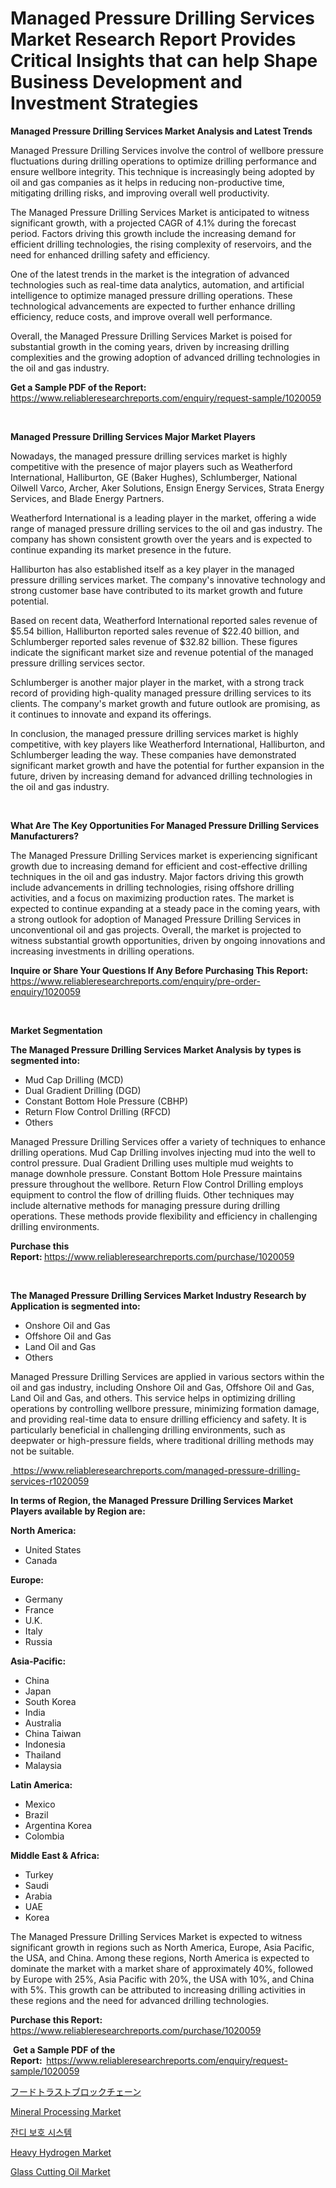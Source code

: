 <p><h1>Managed Pressure Drilling Services Market Research Report Provides Critical Insights that can help Shape Business Development and Investment Strategies</h1></p><p><strong>Managed Pressure Drilling Services Market Analysis and Latest Trends</strong></p>
<p><p>Managed Pressure Drilling Services involve the control of wellbore pressure fluctuations during drilling operations to optimize drilling performance and ensure wellbore integrity. This technique is increasingly being adopted by oil and gas companies as it helps in reducing non-productive time, mitigating drilling risks, and improving overall well productivity. </p><p>The Managed Pressure Drilling Services Market is anticipated to witness significant growth, with a projected CAGR of 4.1% during the forecast period. Factors driving this growth include the increasing demand for efficient drilling technologies, the rising complexity of reservoirs, and the need for enhanced drilling safety and efficiency. </p><p>One of the latest trends in the market is the integration of advanced technologies such as real-time data analytics, automation, and artificial intelligence to optimize managed pressure drilling operations. These technological advancements are expected to further enhance drilling efficiency, reduce costs, and improve overall well performance.</p><p>Overall, the Managed Pressure Drilling Services Market is poised for substantial growth in the coming years, driven by increasing drilling complexities and the growing adoption of advanced drilling technologies in the oil and gas industry.</p></p>
<p><strong>Get a Sample PDF of the Report:&nbsp;</strong> <a href="https://www.reliableresearchreports.com/enquiry/request-sample/1020059">https://www.reliableresearchreports.com/enquiry/request-sample/1020059</a></p>
<p>&nbsp;</p>
<p><strong>Managed Pressure Drilling Services Major Market Players</strong></p>
<p><p>Nowadays, the managed pressure drilling services market is highly competitive with the presence of major players such as Weatherford International, Halliburton, GE (Baker Hughes), Schlumberger, National Oilwell Varco, Archer, Aker Solutions, Ensign Energy Services, Strata Energy Services, and Blade Energy Partners.</p><p>Weatherford International is a leading player in the market, offering a wide range of managed pressure drilling services to the oil and gas industry. The company has shown consistent growth over the years and is expected to continue expanding its market presence in the future.</p><p>Halliburton has also established itself as a key player in the managed pressure drilling services market. The company's innovative technology and strong customer base have contributed to its market growth and future potential.</p><p>Based on recent data, Weatherford International reported sales revenue of $5.54 billion, Halliburton reported sales revenue of $22.40 billion, and Schlumberger reported sales revenue of $32.82 billion. These figures indicate the significant market size and revenue potential of the managed pressure drilling services sector.</p><p>Schlumberger is another major player in the market, with a strong track record of providing high-quality managed pressure drilling services to its clients. The company's market growth and future outlook are promising, as it continues to innovate and expand its offerings.</p><p>In conclusion, the managed pressure drilling services market is highly competitive, with key players like Weatherford International, Halliburton, and Schlumberger leading the way. These companies have demonstrated significant market growth and have the potential for further expansion in the future, driven by increasing demand for advanced drilling technologies in the oil and gas industry.</p></p>
<p>&nbsp;</p>
<p><strong>What Are The Key Opportunities For Managed Pressure Drilling Services Manufacturers?</strong></p>
<p><p>The Managed Pressure Drilling Services market is experiencing significant growth due to increasing demand for efficient and cost-effective drilling techniques in the oil and gas industry. Major factors driving this growth include advancements in drilling technologies, rising offshore drilling activities, and a focus on maximizing production rates. The market is expected to continue expanding at a steady pace in the coming years, with a strong outlook for adoption of Managed Pressure Drilling Services in unconventional oil and gas projects. Overall, the market is projected to witness substantial growth opportunities, driven by ongoing innovations and increasing investments in drilling operations.</p></p>
<p><strong>Inquire or Share Your Questions If Any Before Purchasing This Report:</strong> <a href="https://www.reliableresearchreports.com/enquiry/pre-order-enquiry/1020059">https://www.reliableresearchreports.com/enquiry/pre-order-enquiry/1020059</a></p>
<p>&nbsp;</p>
<p><strong>Market Segmentation</strong></p>
<p><strong>The Managed Pressure Drilling Services Market Analysis by types is segmented into:</strong></p>
<p><ul><li>Mud Cap Drilling (MCD)</li><li>Dual Gradient Drilling (DGD)</li><li>Constant Bottom Hole Pressure (CBHP)</li><li>Return Flow Control Drilling (RFCD)</li><li>Others</li></ul></p>
<p><p>Managed Pressure Drilling Services offer a variety of techniques to enhance drilling operations. Mud Cap Drilling involves injecting mud into the well to control pressure. Dual Gradient Drilling uses multiple mud weights to manage downhole pressure. Constant Bottom Hole Pressure maintains pressure throughout the wellbore. Return Flow Control Drilling employs equipment to control the flow of drilling fluids. Other techniques may include alternative methods for managing pressure during drilling operations. These methods provide flexibility and efficiency in challenging drilling environments.</p></p>
<p><strong>Purchase this Report:&nbsp;</strong><a href="https://www.reliableresearchreports.com/purchase/1020059">https://www.reliableresearchreports.com/purchase/1020059</a></p>
<p>&nbsp;</p>
<p><strong>The Managed Pressure Drilling Services Market Industry Research by Application is segmented into:</strong></p>
<p><ul><li>Onshore Oil and Gas</li><li>Offshore Oil and Gas</li><li>Land Oil and Gas</li><li>Others</li></ul></p>
<p><p>Managed Pressure Drilling Services are applied in various sectors within the oil and gas industry, including Onshore Oil and Gas, Offshore Oil and Gas, Land Oil and Gas, and others. This service helps in optimizing drilling operations by controlling wellbore pressure, minimizing formation damage, and providing real-time data to ensure drilling efficiency and safety. It is particularly beneficial in challenging drilling environments, such as deepwater or high-pressure fields, where traditional drilling methods may not be suitable.</p></p>
<p><a href="https://www.reliableresearchreports.com/managed-pressure-drilling-services-r1020059">&nbsp;https://www.reliableresearchreports.com/managed-pressure-drilling-services-r1020059</a></p>
<p><strong>In terms of Region, the Managed Pressure Drilling Services Market Players available by Region are:</strong></p>
<p>
    <p> <strong> North America: </strong>
        <ul>
            <li>United States</li>
            <li>Canada</li>
        </ul>
        </p> 
    <p> <strong> Europe: </strong>
        <ul>
            <li>Germany</li>
            <li>France</li>
            <li>U.K.</li>
            <li>Italy</li>
            <li>Russia</li>
        </ul>
        </p> 
    <p> <strong> Asia-Pacific: </strong>
        <ul>
            <li>China</li>
            <li>Japan</li>
            <li>South Korea</li>
            <li>India</li>
            <li>Australia</li>
            <li>China Taiwan</li>
            <li>Indonesia</li>
            <li>Thailand</li>
            <li>Malaysia</li>
        </ul>
        </p> 
    <p> <strong> Latin America: </strong>
        <ul>
            <li>Mexico</li>
            <li>Brazil</li>
            <li>Argentina Korea</li>
            <li>Colombia</li>
        </ul>
        </p> 
    <p> <strong> Middle East & Africa: </strong>
        <ul>
            <li>Turkey</li>
            <li>Saudi</li>
            <li>Arabia</li>
            <li>UAE</li>
            <li>Korea</li>
        </ul>
    </p>
    </p>
<p><p>The Managed Pressure Drilling Services Market is expected to witness significant growth in regions such as North America, Europe, Asia Pacific, the USA, and China. Among these regions, North America is expected to dominate the market with a market share of approximately 40%, followed by Europe with 25%, Asia Pacific with 20%, the USA with 10%, and China with 5%. This growth can be attributed to increasing drilling activities in these regions and the need for advanced drilling technologies.</p></p>
<p><strong>Purchase this Report: </strong><a href="https://www.reliableresearchreports.com/purchase/1020059">https://www.reliableresearchreports.com/purchase/1020059</a></p>
<p>&nbsp;<strong>Get a Sample PDF of the Report:&nbsp;&nbsp;</strong><a href="https://www.reliableresearchreports.com/enquiry/request-sample/1020059">https://www.reliableresearchreports.com/enquiry/request-sample/1020059</a></p>
<p><strong></strong></p>
<p><p><a href="https://medium.com/@rylanaufman56456/%E3%83%95%E3%83%BC%E3%83%89%E3%83%88%E3%83%A9%E3%82%B9%E3%83%88%E3%83%96%E3%83%AD%E3%83%83%E3%82%AF%E3%83%81%E3%82%A7%E3%83%BC%E3%83%B3%E5%B8%82%E5%A0%B4-%E5%B8%82%E5%A0%B4%E3%81%AEcagr-%E5%B8%82%E5%A0%B4%E3%81%AE%E3%83%88%E3%83%AC%E3%83%B3%E3%83%89-%E6%88%90%E9%95%B7%E6%88%A6%E7%95%A5%E3%81%AB%E5%AF%BE%E3%81%99%E3%82%8B%E6%B4%9E%E5%AF%9F-6b7d7761d281">フードトラストブロックチェーン</a></p><p><a href="https://view.publitas.com/reportprime-1/decoding-mineral-processing-market-metrics-market-share-trends-and-growth-patterns/">Mineral Processing Market</a></p><p><a href="https://medium.com/@dadanedu33/%EC%9E%94%EB%94%94-%EB%B3%B4%ED%98%B8-%EC%8B%9C%EC%8A%A4%ED%85%9C-%EC%8B%9C%EC%9E%A5-%EA%B2%BD%EC%9F%81-%EB%B6%84%EC%84%9D-%EC%8B%9C%EC%9E%A5-%EB%8F%99%ED%96%A5-%EB%B0%8F-2031%EB%85%84%EA%B9%8C%EC%A7%80%EC%9D%98-%EC%98%88%EC%B8%A1-036561a8077e">잔디 보호 시스템</a></p><p><a href="https://issuu.com/reportprime-2/docs/heavy-hydrogen-market-size-2030.pptx">Heavy Hydrogen Market</a></p><p><a href="https://issuu.com/reportprime-2/docs/glass-cutting-oil-market-size-2030.pptx">Glass Cutting Oil Market</a></p></p>